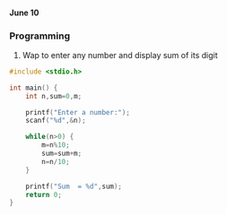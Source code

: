#### June 10

### Programming

1. Wap to enter any number and display sum of its digit

```c
#include <stdio.h>

int main() {
    int n,sum=0,m;  

    printf("Enter a number:");    
    scanf("%d",&n);    

    while(n>0) {    
        m=n%10;    
        sum=sum+m;    
        n=n/10;    
    }

    printf("Sum  = %d",sum);       
    return 0;  
}      

```
